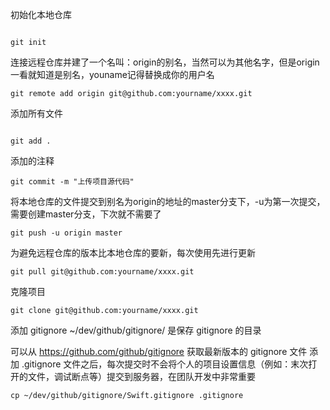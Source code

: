 初始化本地仓库  

```

git init

```

连接远程仓库并建了一个名叫：origin的别名，当然可以为其他名字，但是origin一看就知道是别名，youname记得替换成你的用户名 

```
git remote add origin git@github.com:yourname/xxxx.git 
```

添加所有文件

```

git add .

```

添加的注释

```
git commit -m "上传项目源代码" 

```

将本地仓库的文件提交到别名为origin的地址的master分支下，-u为第一次提交，需要创建master分支，下次就不需要了  

```
git push -u origin master  

```

为避免远程仓库的版本比本地仓库的要新，每次使用先进行更新

```
git pull git@github.com:yourname/xxxx.git 

```
克隆项目

```
git clone git@github.com:yourname/xxxx.git 

```

添加 gitignore ~/dev/github/gitignore/ 是保存 gitignore 的目录

可以从 https://github.com/github/gitignore 获取最新版本的 gitignore 文件
添加 .gitignore 文件之后，每次提交时不会将个人的项目设置信息（例如：末次打开的文件，调试断点等）提交到服务器，在团队开发中非常重要

```
cp ~/dev/github/gitignore/Swift.gitignore .gitignore

```
